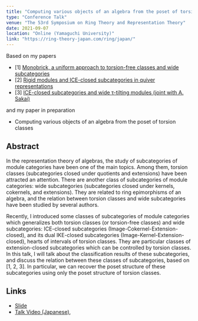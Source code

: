 ```yaml
---
title: "Computing various objects of an algebra from the poset of torsion classes"
type: "Conference Talk"
venue: "The 53rd Symposium on Ring Theory and Representation Theory"
date: 2021-09-07
location: "Online (Yamaguchi University)"
link: "https://ring-theory-japan.com/ring/japan/"
---
```


Based on my papers
- [1] [Monobrick, a uniform approach to torsion-free classes and wide subcategories](/papers/mbrick/)
- [2] [Rigid modules and ICE-closed subcategories in quiver representations](/papers/rigidICE/)
- [3] [ICE-closed subcategories and wide &tau;-tilting modules (joint with A. Sakai)](/papers/ice/)

and my paper in preparation
- Computing various objects of an algebra from the poset of torsion classes


## Abstract
In the representation theory of algebras, the study of subcategories of module categories have been one of the main topics. Among them, torsion classes (subcategories closed under quotients and extensions) have been attracted an attention. There are another class of subcategories of module categories: wide subcategories (subcategories closed under kernels, cokernels, and extensions). They are related to ring
epimorphisms of an algebra, and the relation between torsion classes and wide subcategories have been studied by several authors.

Recently, I introduced some classes of subcategories of module categories which generalizes both torsion classes (or torsion-free classes) and wide subcategories: ICE-closed subcategories (Image-Cokernel-Extension-closed), and its dual IKE-closed subcategories (Image-Kernel-Extension-closed), hearts of intervals of torsion classes. They are particular classes of extension-closed subcategories which can be controlled by torsion classes. In this talk, I will talk about the classification results of these subcategories, and discuss the relation between these classes of subcategories, based on [1, 2, 3]. In particular, we can recover the poset structure of these subcategories using only the poset structure of torsion classes.

## Links

- [Slide](/files/Ring2021.pdf)
- [Talk Video (Japanese)](https://www.youtube.com/watch?v=jzJcDJu_gOg),
